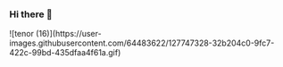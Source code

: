 
### Hi there 👋
<div style="float:left;margin:0 10px 10px 0" markdown="1">
![tenor (16)](https://user-images.githubusercontent.com/64483622/127747328-32b204c0-9fc7-422c-99bd-435dfaa4f61a.gif)
</div>

<!--
**burcuaslan/burcuaslan** is a ✨ _special_ ✨ repository because its `README.md` (this file) appears on your GitHub profile.
 <div style="text-align:center"><img src="..." /></div>
Here are some ideas to get you started:

- 🔭 I’m currently working on ...
- 🌱 I’m currently learning ...
- 👯 I’m looking to collaborate on ...
- 🤔 I’m looking for help with ...
- 💬 Ask me about ...
- 📫 How to reach me: ...
- 😄 Pronouns: ...
- ⚡ Fun fact: ...
-->
